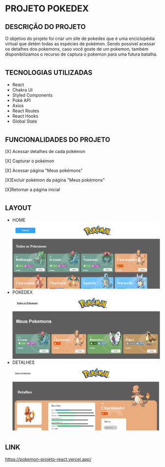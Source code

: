 # PROJETO POKEDEX

## DESCRIÇÃO DO PROJETO
O objetivo do projeto foi criar um site de pokedex que  é uma enciclopédia virtual que detém todas as espécies de pokémon. Sendo possivel acessar os detalhes dos pokemons, caso você goste de um pokemon, também disponibilizamos o recurso de captura o pokemon para uma futura batalha.

# 
## TECNOLOGIAS UTILIZADAS
- React
- Chakra UI
- Styled Components
- Poké API
- Axios
- React Routes
- React Hooks
- Global State
#
## FUNCIONALIDADES DO PROJETO
[X] Acessar detalhes de cada pokémon

[X] Capturar o pokémon

[X] Acessar página "Meus pokémons"

[X]Excluir pokémon da página "Meus pokémons"

[X]Retornar a página inicial
#
## LAYOUT

- HOME
![HOMEPAGE](./home1.jpg)
- POKEDEX
![POKEDEX](./POKEDEX.jpg)
- DETALHES
![DETALHES](./DEYA.jpg)
#
## LINK

https://pokemon-projeto-react.vercel.app/
